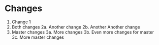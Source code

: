 # Changes

1. Change 1
2. Both changes
2a. Another change
2b. Another Another change
3. Master changes
3a. More changes
3b. Even more changes for master
3c. More master changes